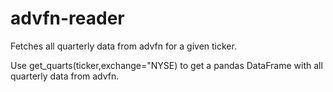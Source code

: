 # advfn-reader
Fetches all quarterly data from advfn for a given ticker.

Use 
get_quarts(ticker,exchange="NYSE)
to get a pandas DataFrame with all quarterly data from advfn.
